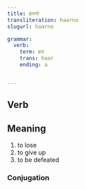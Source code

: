 ```yaml
---
title: हारणो
transliteration: haarno
slugurl: haarno

grammar: 
  verb:
    term: हार
    trans: haar
    ending: a


---
```

## Verb

## Meaning
1. to lose
2. to give up
3. to be defeated

### Conjugation
<verb-conj :grammar="grammar"></verb-conj>

